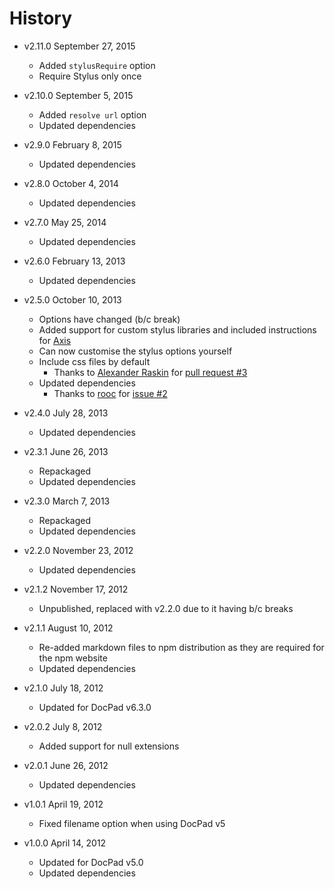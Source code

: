 # History

- v2.11.0 September 27, 2015
	- Added `stylusRequire` option
	- Require Stylus only once

- v2.10.0 September 5, 2015
	- Added `resolve url` option
	- Updated dependencies

- v2.9.0 February 8, 2015
	- Updated dependencies

- v2.8.0 October 4, 2014
	- Updated dependencies

- v2.7.0 May 25, 2014
	- Updated dependencies

- v2.6.0 February 13, 2013
	- Updated dependencies

- v2.5.0 October 10, 2013
	- Options have changed (b/c break)
	- Added support for custom stylus libraries and included instructions for [Axis](http://roots.cx/axis/)
	- Can now customise the stylus options yourself
	- Include css files by default
		- Thanks to [Alexander Raskin](https://github.com/intval) for [pull request #3](https://github.com/docpad/docpad-plugin-stylus/pull/3)
	- Updated dependencies
		- Thanks to [rooc](https://github.com/rooc) for [issue #2](https://github.com/docpad/docpad-plugin-stylus/issues/2)

- v2.4.0 July 28, 2013
	- Updated dependencies

- v2.3.1 June 26, 2013
	- Repackaged
	- Updated dependencies

- v2.3.0 March 7, 2013
	- Repackaged
	- Updated dependencies

- v2.2.0 November 23, 2012
	- Updated dependencies

- v2.1.2 November 17, 2012
	- Unpublished, replaced with v2.2.0 due to it having b/c breaks

- v2.1.1 August 10, 2012
	- Re-added markdown files to npm distribution as they are required for the npm website
	- Updated dependencies

- v2.1.0 July 18, 2012
	- Updated for DocPad v6.3.0

- v2.0.2 July 8, 2012
	- Added support for null extensions

- v2.0.1 June 26, 2012
	- Updated dependencies

- v1.0.1 April 19, 2012
	- Fixed filename option when using DocPad v5

- v1.0.0 April 14, 2012
	- Updated for DocPad v5.0
	- Updated dependencies
